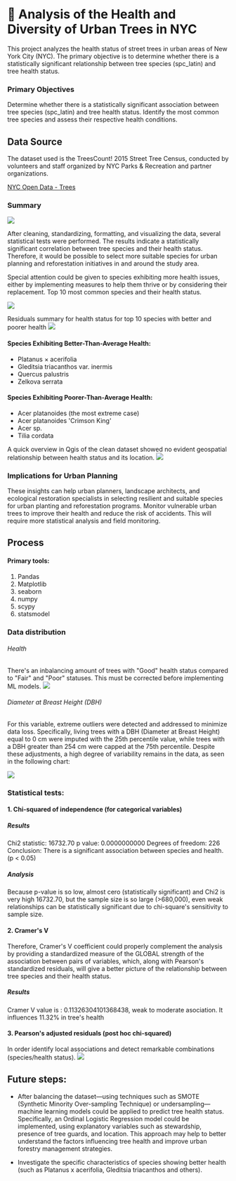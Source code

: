 # 🌳 Analysis of the Health and Diversity of Urban Trees in NYC
This project analyzes the health status of street trees in urban areas of New York City (NYC). The primary objective is to determine whether there is a statistically significant relationship between tree species (spc_latin) and tree health status.

### Primary Objectives
Determine whether there is a statistically significant association between tree species (spc_latin) and tree health status.
Identify the most common tree species and assess their respective health conditions.

## Data Source
The dataset used is the TreesCount! 2015 Street Tree Census, conducted by volunteers and staff organized by NYC Parks & Recreation and partner organizations.

 [NYC Open Data - Trees](https://data.cityofnewyork.us/browse?q=trees&sortBy=relevance&page=1&pageSize=20)

### Summary 
![](images/metrics.png)

After cleaning, standardizing, formatting, and visualizing the data, several statistical tests were performed. The results indicate a statistically significant correlation between tree species and their health status. Therefore, it would be possible to select more suitable species for urban planning and reforestation initiatives in and around the study area. 

Special attention could be given to species exhibiting more health issues, either by implementing measures to help them thrive or by considering their replacement.
Top 10 most common species and their health status.

![](images/species_health_dist.png)

Residuals summary for health status for top 10 species with better and poorer health
![](images/species_health_comparision.png)

#### Species Exhibiting Better-Than-Average Health:
- Platanus × acerifolia
- Gleditsia triacanthos var. inermis
- Quercus palustris
- Zelkova serrata
  
#### Species Exhibiting Poorer-Than-Average Health:
- Acer platanoides (the most extreme case)
- Acer platanoides 'Crimson King'
- Acer sp.
- Tilia cordata

A quick overview in Qgis of the clean dataset showed no evident geospatial relationship between health status and its location.
![](images/submaps.png) 

### Implications for Urban Planning
These insights can help urban planners, landscape architects, and ecological restoration specialists in selecting resilient and suitable species for urban planting and reforestation programs.
Monitor vulnerable urban trees to improve their health and reduce the risk of accidents. This will require more statistical analysis and field monitoring.

## Process

#### Primary tools:
1. Pandas
2. Matplotlib
3. seaborn 
4. numpy 
5. scypy
6. statsmodel

### Data distribution
###### Health
There's an inbalancing amount of trees with "Good" health status compared to "Fair" and "Poor" statuses. This must be corrected before implementing ML models.
![](images/dbh.png) 

###### Diameter at Breast Height (DBH)
For this variable, extreme outliers were detected and addressed to minimize data loss. Specifically, living trees with a DBH (Diameter at Breast Height) equal to 0 cm were imputed with the 25th percentile value, while trees with a DBH greater than 254 cm were capped at the 75th percentile. Despite these adjustments, a high degree of variability remains in the data, as seen in the following chart:

![](images/dbh_distribution_by_health.png) 


### Statistical tests:
#### 1. Chi-squared of independence (for categorical variables)

##### Results
Chi2 statistic: 16732.70
p value: 0.0000000000
Degrees of freedom: 226
Conclusion: There is a significant association between species and health. (p < 0.05)

##### Analysis
Because p-value is so low, almost cero (statistically significant) and Chi2 is very high 16732.70, but the sample size is so large (>680,000), even weak relationships can be statistically significant due to chi-square's sensitivity to sample size.

#### 2. Cramer's V
Therefore, Cramer's V coefficient could properly complement the analysis by providing a standardized measure of the GLOBAL strength of the association between pairs of variables, which, along with Pearson's standardized residuals, will give a better picture of the relationship between tree species and their health status.

##### Results
Cramer V value is : 0.11326304101368438, weak to moderate asociation. It influences 11.32% in tree's health

#### 3. Pearson's adjusted residuals (post hoc chi-squared)

In order identify local associations and detect remarkable combinations (species/health status). 
![](images/species_map_by_health.png) 

## Future steps:
- After balancing the dataset—using techniques such as SMOTE (Synthetic Minority Over-sampling Technique) or undersampling— machine learning models could be applied to predict tree health status. Specifically, an Ordinal Logistic Regression model could be implemented, using explanatory variables such as stewardship, presence of tree guards, and location. This approach may help to better understand the factors influencing tree health and improve urban forestry management strategies.

- Investigate the specific characteristics of species showing better health (such as Platanus x acerifolia, Gleditsia triacanthos and others).

